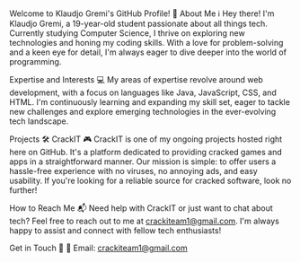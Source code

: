 Welcome to Klaudjo Gremi's GitHub Profile! 🚀
About Me ℹ️
Hey there! I'm Klaudjo Gremi, a 19-year-old student passionate about all things tech. Currently studying Computer Science, I thrive on exploring new technologies and honing my coding skills. With a love for problem-solving and a keen eye for detail, I'm always eager to dive deeper into the world of programming.

Expertise and Interests 💻
My areas of expertise revolve around web development, with a focus on languages like Java, JavaScript, CSS, and HTML. I'm continuously learning and expanding my skill set, eager to tackle new challenges and explore emerging technologies in the ever-evolving tech landscape.

Projects 🛠️
CrackIT 🎮
CrackIT is one of my ongoing projects hosted right here on GitHub. It's a platform dedicated to providing cracked games and apps in a straightforward manner. Our mission is simple: to offer users a hassle-free experience with no viruses, no annoying ads, and easy usability. If you're looking for a reliable source for cracked software, look no further!

How to Reach Me 📬
Need help with CrackIT or just want to chat about tech? Feel free to reach out to me at crackiteam1@gmail.com. I'm always happy to assist and connect with fellow tech enthusiasts!

Get in Touch 📧
📧 Email: crackiteam1@gmail.com
